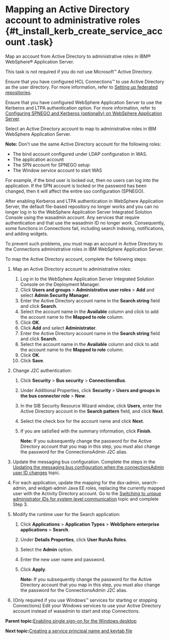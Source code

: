 # Mapping an Active Directory account to administrative roles {#t_install_kerb_create_service_account .task}

Map an account from Active Directory to administrative roles in IBM® WebSphere® Application Server.

This task is not required if you do not use Microsoft™ Active Directory.

Ensure that you have configured HCL Connections™ to use Active Directory as the user directory. For more information, refer to [Setting up federated repositories](../install/t_inst_federated_repositories.md).

Ensure that you have configured WebSphere Application Server to use the Kerberos and LTPA authentication option. For more information, refer to [Configuring SPNEGO and Kerberos \(optionally\) on WebSphere Application Server](t_install_kerb_add_spnego_tai_to_was.md).

Select an Active Directory account to map to administrative roles in IBM WebSphere Application Server.

**Note:** Don't use the same Active Directory account for the following roles:

-   The bind account configured under LDAP configuration in WAS.
-   The application account
-   The SPN account for SPNEGO setup
-   The Window service account to start WAS

For example, if the bind user is locked out, then no users can log into the application. If the SPN account is locked or the password has been changed, then it will affect the entire sso configuration \(SPNEGO\).

After enabling Kerberos and LTPA authentication in WebSphere Application Server, the default file-based repository no longer works and you can no longer log in to the WebSphere Application Server Integrated Solution Console using the wasadmin account. Any services that require authentication and that use the wasadmin ID no longer work. Consequently, some functions in Connections fail, including search indexing, notifications, and adding widgets.

To prevent such problems, you must map an account in Active Directory to the Connections administrative roles in IBM WebSphere Application Server.

To map the Active Directory account, complete the following steps:

1.  Map an Active Directory account to administrative roles:

    1.  Log in to the WebSphere Application Server Integrated Solution Console on the Deployment Manager.
    2.  Click **Users and groups** \> **Administrative user roles** \> **Add** and select **Admin Security Manager**.
    3.  Enter the Active Directory account name in the **Search string** field and click **Search**.
    4.  Select the account name in the **Available** column and click to add the account name to the **Mapped to role** column.
    5.  Click **OK**.
    6.  Click **Add** and select **Administrator**.
    7.  Enter the Active Directory account name in the **Search string** field and click **Search**.
    8.  Select the account name in the **Available** column and click to add the account name to the **Mapped to role** column.
    9.  Click **OK**.
    10. Click **Save**.
2.  Change J2C authentication:

    1.  Click **Security** \> **Bus security** \> **ConnectionsBus**.
    2.  Under Additional Properties, click **Security** \> **Users and groups in the bus connector role** \> **New**.
    3.  In the SIB Security Resource Wizard window, click **Users**, enter the Active Directory account in the **Search pattern** field, and click **Next**.
    4.  Select the check box for the account name and click **Next**.
    5.  If you are satisfied with the summary information, click **Finish**.

        **Note:** If you subsequently change the password for the Active Directory account that you map in this step, you must also change the password for the ConnectionsAdmin J2C alias.

3.  Update the messaging bus configuration. Complete the steps in the [Updating the messaging bus configuration when the connectionsAdmin user ID changes](../admin/t_admin_common_change_bus_password.md) topic.

4.  For each application, update the mapping for the dsx-admin, search-admin, and widget-admin Java EE roles, replacing the currently mapped user with the Activity Directory account. Go to the [Switching to unique administrator IDs for system level communication](../admin/t_admin_common_add_j2c_auth.md) topic and complete Step 3.

5.  Modify the runtime user for the Search application:

    1.  Click **Applications** \> **Application Types** \> **WebSphere enterprise applications** \> **Search**.
    2.  Under **Details Properties**, click **User RunAs Roles**.
    3.  Select the **Admin** option.
    4.  Enter the new user name and password.
    5.  Click **Apply**.

        **Note:** If you subsequently change the password for the Active Directory account that you map in this step, you must also change the password for the ConnectionsAdmin J2C alias.

6.  \(Only required if you use Windows™ services for starting or stopping Connections\) Edit your Windows services to use your Active Directory account instead of wasadmin to start and stop Connections.


**Parent topic:**[Enabling single sign-on for the Windows desktop](../secure/t_install_kerb_setup_spnego.md)

**Next topic:**[Creating a service principal name and keytab file](../secure/t_install_kerb_create_service_account.md)

